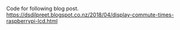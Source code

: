 Code for following blog post.
https://dsdilpreet.blogspot.co.nz/2018/04/display-commute-times-raspberrypi-lcd.html
